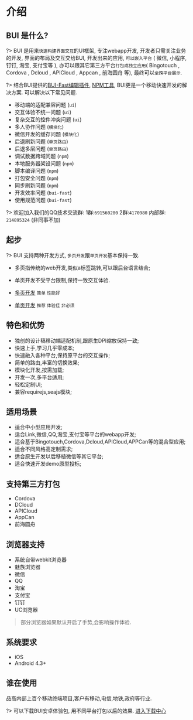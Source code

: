 # 介绍


## BUI 是什么?

?> BUI 是用来`快速构建界面交互`的UI框架, 专注webapp开发, 开发者只需关注业务的开发, 界面的布局及交互交给BUI, 开发出来的应用, `可以嵌入平台` ( 微信, 小程序, 钉钉, 淘宝, 支付宝等 ), 亦可以跟其它第三方平台`打包成独立应用`( Bingotouch , Cordova , Dcloud , APICloud , Appcan , 前海圆舟 等), 最终可以`全跨平台展示`. 

?> 结合BUI提供的[BUI-Fast编辑插件](buifast), [NPM工具](chapter1/installation), BUI更是一个移动快速开发的解决方案. 可以解决以下常见问题.

- 移动端的适配兼容问题 (`ui`)
- 交互体验不统一问题 (`ui`)
- 复杂交互的控件冲突问题 (`ui`)
- 多人协作问题 (`模块化`)
- 微信开发的缓存问题 (`模块化`)
- 后退刷新问题 (`单页路由`)
- 后退多层问题 (`单页路由`)
- 调试数据跨域问题 (`npm`)
- 本地服务器架设问题 (`npm`)
- 脚本编译问题 (`npm`)
- 打包安全问题 (`npm`)
- 同步刷新问题 (`npm`)
- 开发效率问题 (`bui-fast`)
- 使用规范问题 (`bui-fast`)


?> 欢迎加入我们的QQ技术交流群: 1群:`691560280` 2群:`4170980` 内部群: `214895324` (非同事不加)


## 起步

?> BUI 支持两种开发方式, `多页开发`跟`单页开发`基本保持一致.
- 多页指传统的web开发,类似a标签跳转,可以跟后台语言结合;
- 单页开发不受平台限制,保持一致交互体验. 

- [多页开发](/chapter1/quickstart) `简单` `性能好`

- [单页开发](/chapter2/router) `推荐` `体验佳` `非必须`


## 特色和优势

* 独创的设计稿移动端适配机制,跟原生DPI缩放保持一致;
* 快速上手,学习几乎零成本;
* 快速融入各种平台,保持原平台的交互操作;
* 简单的路由,丰富的切换效果;
* 模块化开发,按需加载;
* 开发一次,多平台适用;
* 轻松定制UI;
* 兼容requirejs,seajs模块;


## 适用场景

* 适合中小型应用开发;
* 适合Link,微信,QQ,淘宝,支付宝等平台的webapp开发;
* 适合基于Bingotouch,Cordova,Dcloud,APICloud,APPCan等的混合型应用;
* 适合不同风格高定制需求;
* 适合原生开发以后移植微信等其它平台;
* 适合快速开发demo原型投标;


## 支持第三方打包
- Cordova
- DCloud
- APICloud
- AppCan
- 前海圆舟


## 浏览器支持
- 系统自带webkit浏览器
- 魅族浏览器
- 微信
- QQ
- 淘宝
- 支付宝
- 钉钉
- UC浏览器

> 部分浏览器如果默认开启了手势,会影响操作体验.

## 系统要求
- iOS
- Android 4.3+


## 谁在使用
品高内部上百个移动终端项目,客户有移动,电信,地铁,政府等行业.

?> 可以下载BUI安卓体验包, 用不同平台打包以后的效果. <a href="http://www.easybui.com/downloads/" target="_target">进入下载中心</a>


